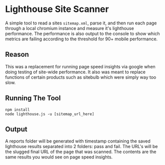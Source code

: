 # Lighthouse Site Scanner
A simple tool to read a sites `sitemap.xml`, parse it, and then run each page through a local chromium instance and measure it's lighthouse performance. The performance is also output to the console to show which metrics are failing according to the threshold for 90+ mobile performance.

## Reason
This was a replacement for running page speed insights via google when doing testing of site-wide performance. It also was meant to replace functions of certain products such as sitebulb which were simply way too slow.

## Running The Tool
```
npm install
node lighthouse.js -u [sitemap_url_here]
```

## Output
A reports folder will be generated with timestamp containing the saved lighthouse results separated into 2 folders: pass and fail. The URL's will be the slugged final URL of the page that was scanned. The contents are the same results you would see on page speed insights.
